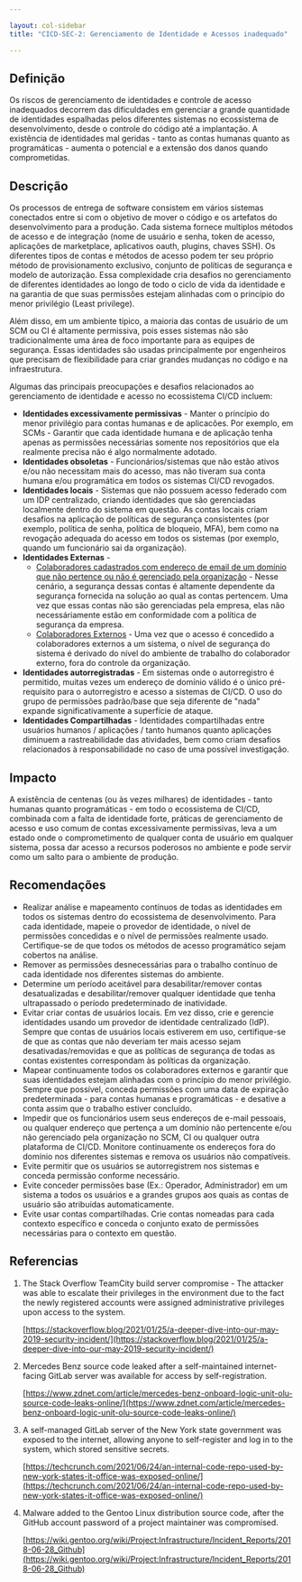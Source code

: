 ```yaml
---

layout: col-sidebar
title: "CICD-SEC-2: Gerenciamento de Identidade e Acessos inadequado"

---
```

## Definição


Os riscos de gerenciamento de identidades e controle de acesso inadequados decorrem das dificuldades em gerenciar a grande quantidade de identidades espalhadas pelos diferentes sistemas no ecossistema de desenvolvimento, desde o controle do código até a implantação. A existência de identidades mal geridas - tanto as contas humanas quanto as programáticas - aumenta o potencial e a extensão dos danos quando comprometidas.


## Descrição

Os processos de entrega de software consistem em vários sistemas conectados entre si com o objetivo de mover o código e os artefatos do desenvolvimento para a produção. Cada sistema fornece multiplos métodos de acesso e de integração (nome de usuário e senha, token de acesso, aplicações de marketplace, aplicativos oauth, plugins, chaves SSH). Os diferentes tipos de contas e métodos de acesso podem ter seu próprio método de provisionamento exclusivo, conjunto de políticas de segurança e modelo de autorização. Essa complexidade cria desafios no gerenciamento de diferentes identidades ao longo de todo o ciclo de vida da identidade e na garantia de que suas permissões estejam alinhadas com o princípio do menor privilégio (Least privilege).

Além disso, em um ambiente típico, a maioria das contas de usuário de um SCM ou CI é altamente permissiva, pois esses sistemas não são tradicionalmente uma área de foco importante para as equipes de segurança. Essas identidades são usadas principalmente por engenheiros que precisam de flexibilidade para criar grandes mudanças no código e na infraestrutura.

Algumas das principais preocupações e desafios relacionados ao gerenciamento de identidade e acesso no ecossistema CI/CD incluem:



* **Identidades excessivamente permissivas** - Manter o princípio do menor privilégio para contas humanas e de aplicacões. Por exemplo, em SCMs - Garantir que cada identidade humana e de aplicação tenha apenas as permissões necessárias somente nos repositórios que ela realmente precisa não é algo normalmente adotado.
* **Identidades obsoletas** - Funcionários/sistemas que não estão ativos e/ou não necessitam mais do acesso, mas não tiveram sua conta humana e/ou programática em todos os sistemas CI/CD revogados.
* **Identidades locais** - Sistemas que não possuem acesso federado com um IDP centralizado, criando identidades que são gerenciadas localmente dentro do sistema em questão. As contas locais criam desafios na aplicação de políticas de segurança consistentes (por exemplo, política de senha, política de bloqueio, MFA), bem como na revogação adequada do acesso em todos os sistemas (por exemplo, quando um funcionário sai da organização).
* **Identidades Externas** - 
    * <span style="text-decoration:underline;">Colaboradores cadastrados com endereço de email de um domínio que não pertence ou não é gerenciado pela organização</span> - Nesse cenário, a segurança dessas contas é altamente dependente da segurança fornecida na solução ao qual as contas pertencem. Uma vez que essas contas não são gerenciadas pela empresa, elas não necessáriamente estão em conformidade com a política de segurança da empresa. 
    * <span style="text-decoration:underline;">Colaboradores Externos</span> - Uma vez que o acesso é concedido a colaboradores externos a um sistema, o nível de segurança do sistema é derivado do nível do ambiente de trabalho do colaborador externo, fora do controle da organização.
* **Identidades autorregistradas** - Em sistemas onde o autorregistro é permitido, muitas vezes um endereço de domínio válido é o único pré-requisito para o autorregistro e acesso a sistemas de CI/CD. O uso do grupo de permissões padrão/base que seja diferente de "nada" expande significativamente a superfície de ataque.
* **Identidades Compartilhadas** - Identidades compartilhadas entre usuários humanos / aplicações / tanto humanos quanto aplicações diminuem a rastreabilidade das atividades, bem como criam desafios relacionados à responsabilidade no caso de uma possível investigação.


## Impacto

A existência de centenas (ou às vezes milhares) de identidades - tanto humanas quanto programáticas - em todo o ecossistema de CI/CD, combinada com a falta de identidade forte, práticas de gerenciamento de acesso e uso comum de contas excessivamente permissivas, leva a um estado onde o comprometimento de  qualquer conta de usuário em qualquer sistema, possa dar acesso a  recursos poderosos no ambiente e pode servir como um salto para o ambiente de produção.

## Recomendações



* Realizar análise e mapeamento contínuos de todas as identidades em todos os sistemas dentro do ecossistema de desenvolvimento. Para cada identidade, mapeie o provedor de identidade, o nível de permissões concedidas e o nível de permissões realmente usado. Certifique-se de que todos os métodos de acesso programático sejam cobertos na análise.
* Remover as permissões desnecessárias para o trabalho contínuo de cada identidade nos diferentes sistemas do ambiente.
* Determine um período aceitável para desabilitar/remover contas desatualizadas e desabilitar/remover qualquer identidade que tenha ultrapassado o período predeterminado de inatividade.
* Evitar criar contas de usuários locais. Em vez disso, crie e gerencie identidades usando um provedor de identidade centralizado (IdP). Sempre que contas de usuários locais estiverem em uso, certifique-se de que as contas que não deveriam ter mais acesso sejam desativadas/removidas e que as políticas de segurança de todas as contas existentes correspondam às políticas da organização.
* Mapear continuamente todos os colaboradores externos e garantir que suas identidades estejam alinhadas com o princípio do menor privilégio. Sempre que possível, conceda permissões com uma data de expiração predeterminada - para contas humanas e programáticas - e desative a conta assim que o trabalho estiver concluído.
* Impedir que os funcionários usem seus endereços de e-mail pessoais, ou qualquer endereço que pertença a um domínio não pertencente e/ou não gerenciado pela organização no SCM, CI ou qualquer outra plataforma de CI/CD. Monitore continuamente os endereços fora do domínio nos diferentes sistemas e remova os usuários não compatíveis.
* Evite permitir que os usuários se autorregistrem nos sistemas e conceda permissão conforme necessário.
* Evite conceder permissões base (Ex.: Operador, Administrador) em um sistema a todos os usuários e a grandes grupos aos quais as contas de usuário são atribuídas automaticamente.
* Evite usar contas compartilhadas. Crie contas nomeadas para cada contexto específico e conceda o conjunto exato de permissões necessárias para o contexto em questão.


## Referencias



1. The Stack Overflow TeamCity build server compromise - The attacker was able to escalate their privileges in the environment due to the fact the newly registered accounts were assigned administrative privileges upon access to the system. 

    [https://stackoverflow.blog/2021/01/25/a-deeper-dive-into-our-may-2019-security-incident/](https://stackoverflow.blog/2021/01/25/a-deeper-dive-into-our-may-2019-security-incident/)

2. Mercedes Benz source code leaked after a self-maintained internet-facing GitLab server was available for access by self-registration.

    [https://www.zdnet.com/article/mercedes-benz-onboard-logic-unit-olu-source-code-leaks-online/](https://www.zdnet.com/article/mercedes-benz-onboard-logic-unit-olu-source-code-leaks-online/)

3. A self-managed GitLab server of the New York state government was exposed to the internet, allowing anyone to self-register and log in to the system, which stored sensitive secrets.

    [https://techcrunch.com/2021/06/24/an-internal-code-repo-used-by-new-york-states-it-office-was-exposed-online/](https://techcrunch.com/2021/06/24/an-internal-code-repo-used-by-new-york-states-it-office-was-exposed-online/)

4. Malware added to the Gentoo Linux distribution source code, after the GitHub account password of a project maintainer was compromised.

    [https://wiki.gentoo.org/wiki/Project:Infrastructure/Incident_Reports/2018-06-28_Github](https://wiki.gentoo.org/wiki/Project:Infrastructure/Incident_Reports/2018-06-28_Github)
